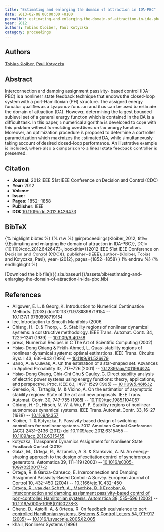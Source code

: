```yaml
---
title: "Estimating and enlarging the domain of attraction in IDA-PBC"
date: 2013-02-08 00:00:00 +0100
permalink: estimating-and-enlarging-the-domain-of-attraction-in-ida-pbc
year: 2012
authors: Tobias Kloiber, Paul Kotyczka
category: proceedings
---
```

 
## Authors
[Tobias Kloiber](authors/tobias-kloiber), [Paul Kotyczka](authors/paul-kotyczka)
 
## Abstract
Interconnection and damping assignment passivity- based control (IDA-PBC) is a nonlinear state feedback technique that endows the closed-loop system with a port-Hamiltonian (PH) structure. The assigned energy function qualifies as a Lyapunov function and thus can be used to estimate the domain of attraction (DA). However, determining the largest bounded sublevel set of a general energy function which is contained in the DA is a difficult task. In this paper, a numerical algorithm is developed to cope with this problem without formulating conditions on the energy function. Moreover, an optimization procedure is proposed to determine a controller parametrization which maximizes the estimated DA, while simultaneously taking account of desired closed-loop performance. An illustrative example is included, where also a comparison to a linear state feedback controller is presented.
 
## Citation
- **Journal:** 2012 IEEE 51st IEEE Conference on Decision and Control (CDC)
- **Year:** 2012
- **Volume:** 
- **Issue:** 
- **Pages:** 1852--1858
- **Publisher:** IEEE
- **DOI:** [10.1109/cdc.2012.6426473](https://doi.org/10.1109/cdc.2012.6426473)
 
## BibTeX
{% highlight bibtex %}
{% raw %}
@inproceedings{Kloiber_2012,
  title={{Estimating and enlarging the domain of attraction in IDA-PBC}},
  DOI={10.1109/cdc.2012.6426473},
  booktitle={{2012 IEEE 51st IEEE Conference on Decision and Control (CDC)}},
  publisher={IEEE},
  author={Kloiber, Tobias and Kotyczka, Paul},
  year={2012},
  pages={1852--1858}
}
{% endraw %}
{% endhighlight %}
 
[Download the bib file]({{ site.baseurl }}/assets/bib/estimating-and-enlarging-the-domain-of-attraction-in-ida-pbc.bib)
 
## References
- Allgower, E. L. & Georg, K. Introduction to Numerical Continuation Methods. (2003) doi:10.1137/1.9780898719154 -- [10.1137/1.9780898719154](https://doi.org/10.1137/1.9780898719154)
- lee, Introduction to Smooth Manifolds (2006)
- Chiang, H.-D. & Thorp, J. S. Stability regions of nonlinear dynamical systems: a constructive methodology. IEEE Trans. Automat. Contr. 34, 1229–1241 (1989) -- [10.1109/9.40768](https://doi.org/10.1109/9.40768)
- press, Numerical Recipes in C The Art of Scientific Computing (2002)
- Hsiao-Dong Chiang & Fekih-Ahmed, L. Quasi-stability regions of nonlinear dynamical systems: optimal estimations. IEEE Trans. Circuits Syst. I 43, 636–643 (1996) -- [10.1109/81.526679](https://doi.org/10.1109/81.526679)
- Baíllo, A. & Cuevas, A. On the estimation of a star-shaped set. Advances in Applied Probability 33, 717–726 (2001) -- [10.1239/aap/1011994024](https://doi.org/10.1239/aap/1011994024)
- Hsiao-Dong Chang, Chia-Chi Chu & Cauley, G. Direct stability analysis of electric power systems using energy functions: theory, applications, and perspective. Proc. IEEE 83, 1497–1529 (1995) -- [10.1109/5.481632](https://doi.org/10.1109/5.481632)
- Genesio, R., Tartaglia, M. & Vicino, A. On the estimation of asymptotic stability regions: State of the art and new proposals. IEEE Trans. Automat. Contr. 30, 747–755 (1985) -- [10.1109/tac.1985.1104057](https://doi.org/10.1109/tac.1985.1104057)
- Chiang, H.-D., Hirsch, M. W. & Wu, F. F. Stability regions of nonlinear autonomous dynamical systems. IEEE Trans. Automat. Contr. 33, 16–27 (1988) -- [10.1109/9.357](https://doi.org/10.1109/9.357)
- Kloiber, T. & Kotyczka, P. Passivity-based design of switching controllers for nonlinear systems. 2012 American Control Conference (ACC) 2431–2436 (2012) doi:10.1109/acc.2012.6315455 -- [10.1109/acc.2012.6315455](https://doi.org/10.1109/acc.2012.6315455)
- kotyczka, Transparent Dynamics Assignment for Nonlinear State Feedback Control (2010)
- Galaz, M., Ortega, R., Bazanella, A. S. & Stankovic, A. M. An energy-shaping approach to the design of excitation control of synchronous generators. Automatica 39, 111–119 (2003) -- [10.1016/s0005-1098(02)00177-2](https://doi.org/10.1016/s0005-1098(02)00177-2)
- Ortega, R. & García-Canseco, E. Interconnection and Damping Assignment Passivity-Based Control: A Survey. European Journal of Control 10, 432–450 (2004) -- [10.3166/ejc.10.432-450](https://doi.org/10.3166/ejc.10.432-450)
- [Ortega, R., van der Schaft, A., Maschke, B. & Escobar, G. Interconnection and damping assignment passivity-based control of port-controlled Hamiltonian systems. Automatica 38, 585–596 (2002)](interconnection-and-damping-assignment-passivity-based-control-of-port-controlled-hamiltonian-systems) -- [10.1016/s0005-1098(01)00278-3](https://doi.org/10.1016/s0005-1098(01)00278-3)
- [Cheng, D., Astolfi, A. & Ortega, R. On feedback equivalence to port controlled Hamiltonian systems. Systems &amp; Control Letters 54, 911–917 (2005)](on-feedback-equivalence-to-port-controlled-hamiltonian-systems) -- [10.1016/j.sysconle.2005.02.005](https://doi.org/10.1016/j.sysconle.2005.02.005)
- khalil, Nonlinear Systems (1996)

